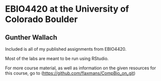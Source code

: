 # EBIO4420 at the University of Colorado Boulder #

## Gunther Wallach ##

Included is all of my published assignments from EBIO4420. 

Most of the labs are meant to be run using RStudio. 

For more course material, as well as information on the given resources for this course, go to (https://github.com/flaxmans/CompBio_on_git)











 